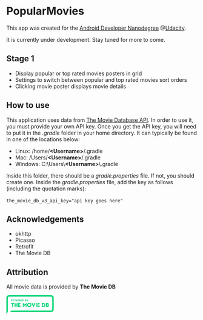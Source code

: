 # PopularMovies
This app was created for the [Android Developer Nanodegree](https://www.udacity.com/course/android-developer-nanodegree-by-google--nd801) @[Udacity](https://www.udacity.com).

It is currently under development. Stay tuned for more to come.

## Stage 1
* Display popular or top rated movies posters in grid
* Settings to switch between popular and top rated movies sort orders
* Clicking movie poster displays movie details

## How to use
This application uses data from [The Movie Database API](https://www.themoviedb.org/documentation/api). 
In order to use it, you must provide your own API key. Once you get the API key, you will need to put
it in the *.gradle* folder in your home directory. It can typically be found in one of the locations below:


* Linux: /home/**\<Username\>**/.gradle
* Mac: /Users/**\<Username\>**/.gradle
* Windows: C:\Users\\**\<Username\>**\\.gradle

Inside this folder, there should be a *gradle.properties* file. If not, you should create one. Inside the
*gradle.properties* file, add the key as follows (including the quotation marks):

`the_movie_db_v3_api_key="api key goes here"`

## Acknowledgements
* okhttp
* Picasso
* Retrofit
* The Movie DB

## Attribution
All movie data is provided by **The Movie DB**

<img src="readme-assets/tmdb.png" width=125 height=49>